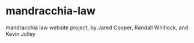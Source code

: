 # mandracchia-law
mandracchia law website project, by Jared Cooper, Randall Whitlock, and Kevin Jolley
